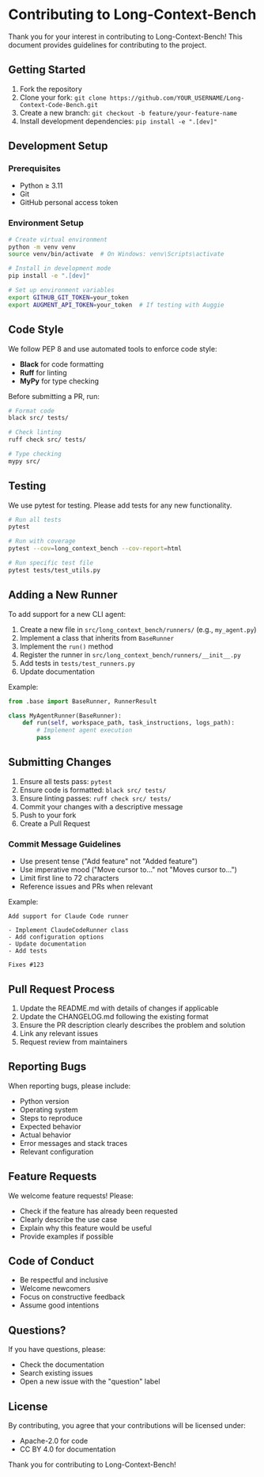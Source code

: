 # Contributing to Long-Context-Bench

Thank you for your interest in contributing to Long-Context-Bench! This document provides guidelines for contributing to the project.

## Getting Started

1. Fork the repository
2. Clone your fork: `git clone https://github.com/YOUR_USERNAME/Long-Context-Code-Bench.git`
3. Create a new branch: `git checkout -b feature/your-feature-name`
4. Install development dependencies: `pip install -e ".[dev]"`

## Development Setup

### Prerequisites

- Python ≥ 3.11
- Git
- GitHub personal access token

### Environment Setup

```bash
# Create virtual environment
python -m venv venv
source venv/bin/activate  # On Windows: venv\Scripts\activate

# Install in development mode
pip install -e ".[dev]"

# Set up environment variables
export GITHUB_GIT_TOKEN=your_token
export AUGMENT_API_TOKEN=your_token  # If testing with Auggie
```

## Code Style

We follow PEP 8 and use automated tools to enforce code style:

- **Black** for code formatting
- **Ruff** for linting
- **MyPy** for type checking

Before submitting a PR, run:

```bash
# Format code
black src/ tests/

# Check linting
ruff check src/ tests/

# Type checking
mypy src/
```

## Testing

We use pytest for testing. Please add tests for any new functionality.

```bash
# Run all tests
pytest

# Run with coverage
pytest --cov=long_context_bench --cov-report=html

# Run specific test file
pytest tests/test_utils.py
```

## Adding a New Runner

To add support for a new CLI agent:

1. Create a new file in `src/long_context_bench/runners/` (e.g., `my_agent.py`)
2. Implement a class that inherits from `BaseRunner`
3. Implement the `run()` method
4. Register the runner in `src/long_context_bench/runners/__init__.py`
5. Add tests in `tests/test_runners.py`
6. Update documentation

Example:

```python
from .base import BaseRunner, RunnerResult

class MyAgentRunner(BaseRunner):
    def run(self, workspace_path, task_instructions, logs_path):
        # Implement agent execution
        pass
```

## Submitting Changes

1. Ensure all tests pass: `pytest`
2. Ensure code is formatted: `black src/ tests/`
3. Ensure linting passes: `ruff check src/ tests/`
4. Commit your changes with a descriptive message
5. Push to your fork
6. Create a Pull Request

### Commit Message Guidelines

- Use present tense ("Add feature" not "Added feature")
- Use imperative mood ("Move cursor to..." not "Moves cursor to...")
- Limit first line to 72 characters
- Reference issues and PRs when relevant

Example:
```
Add support for Claude Code runner

- Implement ClaudeCodeRunner class
- Add configuration options
- Update documentation
- Add tests

Fixes #123
```

## Pull Request Process

1. Update the README.md with details of changes if applicable
2. Update the CHANGELOG.md following the existing format
3. Ensure the PR description clearly describes the problem and solution
4. Link any relevant issues
5. Request review from maintainers

## Reporting Bugs

When reporting bugs, please include:

- Python version
- Operating system
- Steps to reproduce
- Expected behavior
- Actual behavior
- Error messages and stack traces
- Relevant configuration

## Feature Requests

We welcome feature requests! Please:

- Check if the feature has already been requested
- Clearly describe the use case
- Explain why this feature would be useful
- Provide examples if possible

## Code of Conduct

- Be respectful and inclusive
- Welcome newcomers
- Focus on constructive feedback
- Assume good intentions

## Questions?

If you have questions, please:

- Check the documentation
- Search existing issues
- Open a new issue with the "question" label

## License

By contributing, you agree that your contributions will be licensed under:
- Apache-2.0 for code
- CC BY 4.0 for documentation

Thank you for contributing to Long-Context-Bench!

